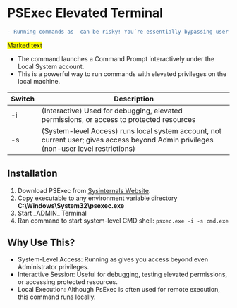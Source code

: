 # PSExec Elevated Terminal

```diff
- Running commands as  can be risky! You’re essentially bypassing user-level restrictions
```

<span style="background-color: #FFFF00">Marked text</span>

- The command  launches a Command Prompt interactively under the Local System account. 
- This is a powerful way to run commands with elevated privileges on the local machine.

| Switch        | Description
| ------------- | ------------- |
| -i  |  (Interactive) Used for debugging, elevated permissions, or access to protected resources |
| -s  |  (System-level Access) runs local system account, not current user; gives access beyond Admin privileges (non-user level restrictions) |



## Installation
1. Download PSExec from [Sysinternals Website](https://learn.microsoft.com/en-us/sysinternals/downloads/psexec).
2. Copy executable to any environment variable directory 
    **C:\Windows\System32\psexec.exe**
3. Start \_ADMIN\_ Terminal
4. Ran command to start system-level CMD shell: `psxec.exe -i -s cmd.exe`


## Why Use This?
- System-Level Access: Running as  gives you access beyond even Administrator privileges.
- Interactive Session: Useful for debugging, testing elevated permissions, or accessing protected resources.
- Local Execution: Although PsExec is often used for remote execution, this command runs locally.





